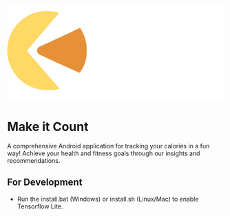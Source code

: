 ![](/App/assets/logo-white-text.png)

# Make it Count

A comprehensive Android application for tracking your calories in a fun way! Achieve your health and fitness goals through our insights and recommendations.

## For Development

- Run the install.bat (Windows) or install.sh (Linux/Mac) to enable Tensorflow Lite.
